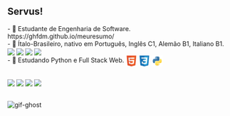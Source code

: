 ## Servus!

<div style="display: inline-block; gap: 10px;">
  - 👻 Estudante de Engenharia de Software.
  https://ghfdm.github.io/meuresumo/
</div>

<div style="display: inline-block; gap: 10px;">
  - 👻 Ítalo-Brasileiro, nativo em Português, Inglês C1, Alemão B1, Italiano B1.
  <img src="https://hatscripts.github.io/circle-flags/flags/br.svg" width="25" style="vertical-align: middle;">
  <img src="https://hatscripts.github.io/circle-flags/flags/it.svg" width="25" style="vertical-align: middle;">
  <img src="https://hatscripts.github.io/circle-flags/flags/de.svg" width="25" style="vertical-align: middle;">
  <img src="https://hatscripts.github.io/circle-flags/flags/us.svg" width="25" style="vertical-align: middle;">
</div>

<div style="display: inline-block;">
  - 👻 Estudando Python e Full Stack Web.
  <img align="center" alt="Ghost-HTML" height="25" width="25" src="https://raw.githubusercontent.com/devicons/devicon/master/icons/html5/html5-original.svg" style="vertical-align: middle;">
  <img align="center" alt="Ghost-CSS" height="25" width="25" src="https://raw.githubusercontent.com/devicons/devicon/master/icons/css3/css3-original.svg" style="vertical-align: middle;">
  <img align="center" alt="Ghost-Python" height="25" width="25" src="https://raw.githubusercontent.com/devicons/devicon/master/icons/python/python-original.svg" style="vertical-align: middle;">
</div>

##

<div>
  <a href="https://www.instagram.com/gusfidriszwski" target="_blank"><img src="https://img.shields.io/badge/-Instagram-%23E4405F?style=for-the-badge&logo=instagram&logoColor=white" target="_blank"></a>
 	<a href="https://www.twitch.tv/ghostmagisch" target="_blank"><img src="https://img.shields.io/badge/Twitch-9146FF?style=for-the-badge&logo=twitch&logoColor=white" target="_blank"></a>
  <a href = "mailto:gustavofdem@gmail.com"><img src="https://img.shields.io/badge/-Gmail-%23333?style=for-the-badge&logo=gmail&logoColor=white" target="_blank"></a>
  <a href="https://www.linkedin.com/in/gustavofidriszwski" target="_blank"><img src="https://img.shields.io/badge/-LinkedIn-%230077B5?style=for-the-badge&logo=linkedin&logoColor=white" target="_blank"></a> 
  
</div>

##

<div align="left">
  <img src="https://media0.giphy.com/media/v1.Y2lkPTc5MGI3NjExY25tMHI0cWxtaHdnb2lycWZzYzAyeWZzaGl4bnRsYmtocnFwcDN3OCZlcD12MV9pbnRlcm5hbF9naWZfYnlfaWQmY3Q9Zw/YARUMKaGd8cRG/giphy.gif" alt="gif-ghost" width="300" />
</div>
